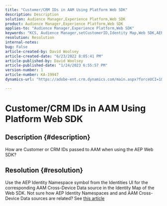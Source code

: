 ```yaml
---
title: "Customer/CRM IDs in AAM Using Platform Web SDK"
description: Description
solution: Audience Manager,Experience Platform,Web SDK
product: Audience Manager,Experience Platform,Web SDK
applies-to: "Audience Manager,Experience Platform,Web SDK"
keywords: "KCS, Audience Manager,setCustomerID,Identity Map,Web SDK,AEP,CRM ID "
resolution: Resolution
internal-notes: 
bug: False
article-created-by: David Woolsey
article-created-date: "6/23/2022 8:05:41 PM"
article-published-by: David Woolsey
article-published-date: "1/24/2023 6:55:57 PM"
version-number: 1
article-number: KA-19947
dynamics-url: "https://adobe-ent.crm.dynamics.com/main.aspx?forceUCI=1&pagetype=entityrecord&etn=knowledgearticle&id=9224e2d4-2ff3-ec11-bb3d-6045bd01564c"

---
```

# Customer/CRM IDs in AAM Using Platform Web SDK

## Description {#description}


How are Customer or CRM IDs passed to AAM when using the AEP Web SDK?


## Resolution {#resolution}


Use the AEP Identity Namespace symbol from the Identities UI for the corresponding AAM Cross-Device Data source in the Identity Map of the Web SDK. Not sure how AEP Identity Namespaces and and AAM Cross-Device Data sources are related? See [this article](https://experienceleague.adobe.com/docs/experience-cloud-kcs/kbarticles/KA-21305.html)
